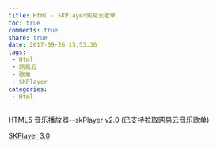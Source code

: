 ```yaml
---
title: Html - SKPlayer网易云歌单
toc: true
comments: true
share: true
date: 2017-09-26 15:53:36
tags:
 - Html
 - 网易云
 - 歌单
 - SKPlayer
categories:
 - Html
---
```


HTML5 音乐播放器--skPlayer v2.0 (已支持拉取网易云音乐歌单)<!-- more -->

[SKPlayer 3.0](http://www.chengfeilong.com/skPlayer/)


